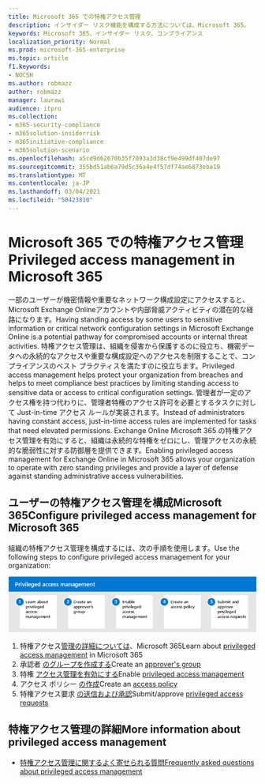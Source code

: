 ```yaml
---
title: Microsoft 365 での特権アクセス管理
description: インサイダー リスク機能を構成する方法については、Microsoft 365。
keywords: Microsoft 365、インサイダー リスク、コンプライアンス
localization_priority: Normal
ms.prod: microsoft-365-enterprise
ms.topic: article
f1.keywords:
- NOCSH
ms.author: robmazz
author: robmazz
manager: laurawi
audience: itpro
ms.collection:
- m365-security-compliance
- m365solution-insiderrisk
- m365initiative-compliance
- m365solution-scenario
ms.openlocfilehash: a5cd9d62670b35f7093a3d38cf9e499df407de97
ms.sourcegitcommit: 355bd51ab6a79d5c36a4e4f57df74ae6873eba19
ms.translationtype: MT
ms.contentlocale: ja-JP
ms.lasthandoff: 03/04/2021
ms.locfileid: "50423810"
---
```

# <a name="privileged-access-management-in-microsoft-365"></a><span data-ttu-id="c4d0a-104">Microsoft 365 での特権アクセス管理</span><span class="sxs-lookup"><span data-stu-id="c4d0a-104">Privileged access management in Microsoft 365</span></span>

<span data-ttu-id="c4d0a-105">一部のユーザーが機密情報や重要なネットワーク構成設定にアクセスすると、Microsoft Exchange Onlineアカウントや内部脅威アクティビティの潜在的な経路になります。</span><span class="sxs-lookup"><span data-stu-id="c4d0a-105">Having standing access by some users to sensitive information or critical network configuration settings in Microsoft Exchange Online is a potential pathway for compromised accounts or internal threat activities.</span></span> <span data-ttu-id="c4d0a-106">特権アクセス管理は、組織を侵害から保護するのに役立ち、機密データへの永続的なアクセスや重要な構成設定へのアクセスを制限することで、コンプライアンスのベスト プラクティスを満たすのに役立ちます。</span><span class="sxs-lookup"><span data-stu-id="c4d0a-106">Privileged access management helps protect your organization from breaches and helps to meet compliance best practices by limiting standing access to sensitive data or access to critical configuration settings.</span></span> <span data-ttu-id="c4d0a-107">管理者が一定のアクセス権を持つ代わりに、管理者特権のアクセス許可を必要とするタスクに対して Just-in-time アクセス ルールが実装されます。</span><span class="sxs-lookup"><span data-stu-id="c4d0a-107">Instead of administrators having constant access, just-in-time access rules are implemented for tasks that need elevated permissions.</span></span> <span data-ttu-id="c4d0a-108">Exchange Online Microsoft 365 の特権アクセス管理を有効にすると、組織は永続的な特権をゼロにし、管理アクセスの永続的な脆弱性に対する防御層を提供できます。</span><span class="sxs-lookup"><span data-stu-id="c4d0a-108">Enabling privileged access management for Exchange Online in Microsoft 365 allows your organization to operate with zero standing privileges and provide a layer of defense against standing administrative access vulnerabilities.</span></span>

## <a name="configure-privileged-access-management-for-microsoft-365"></a><span data-ttu-id="c4d0a-109">ユーザーの特権アクセス管理を構成Microsoft 365</span><span class="sxs-lookup"><span data-stu-id="c4d0a-109">Configure privileged access management for Microsoft 365</span></span>

<span data-ttu-id="c4d0a-110">組織の特権アクセス管理を構成するには、次の手順を使用します。</span><span class="sxs-lookup"><span data-stu-id="c4d0a-110">Use the following steps to configure privileged access management for your organization:</span></span>

![Insider リスク ソリューションの特権アクセス管理手順](../media/ir-solution-pam-steps.png)

1. <span data-ttu-id="c4d0a-112">特権アクセス[管理の詳細については](privileged-access-management-overview.md)、Microsoft 365</span><span class="sxs-lookup"><span data-stu-id="c4d0a-112">Learn about [privileged access management](privileged-access-management-overview.md) in Microsoft 365</span></span>
2. <span data-ttu-id="c4d0a-113">承認者 [のグループを作成する](privileged-access-management-configuration.md#step-1-create-an-approvers-group)</span><span class="sxs-lookup"><span data-stu-id="c4d0a-113">Create an [approver's group](privileged-access-management-configuration.md#step-1-create-an-approvers-group)</span></span>
3. <span data-ttu-id="c4d0a-114">特権 [アクセス管理を有効にする](privileged-access-management-configuration.md#step-2-enable-privileged-access)</span><span class="sxs-lookup"><span data-stu-id="c4d0a-114">Enable [privileged access management](privileged-access-management-configuration.md#step-2-enable-privileged-access)</span></span>
4. <span data-ttu-id="c4d0a-115">アクセス ポリシー [の作成](privileged-access-management-configuration.md#step-3-create-an-access-policy)</span><span class="sxs-lookup"><span data-stu-id="c4d0a-115">Create an [access policy](privileged-access-management-configuration.md#step-3-create-an-access-policy)</span></span>
5. <span data-ttu-id="c4d0a-116">特権アクセス要求 [の送信および承認](privileged-access-management-configuration.md#step-4-submitapprove-privileged-access-requests)</span><span class="sxs-lookup"><span data-stu-id="c4d0a-116">Submit/approve [privileged access requests](privileged-access-management-configuration.md#step-4-submitapprove-privileged-access-requests)</span></span>

## <a name="more-information-about-privileged-access-management"></a><span data-ttu-id="c4d0a-117">特権アクセス管理の詳細</span><span class="sxs-lookup"><span data-stu-id="c4d0a-117">More information about privileged access management</span></span>

- [<span data-ttu-id="c4d0a-118">特権アクセス管理に関するよく寄せられる質問</span><span class="sxs-lookup"><span data-stu-id="c4d0a-118">Frequently asked questions about privileged access management</span></span>](privileged-access-management-overview.md#frequently-asked-questions)